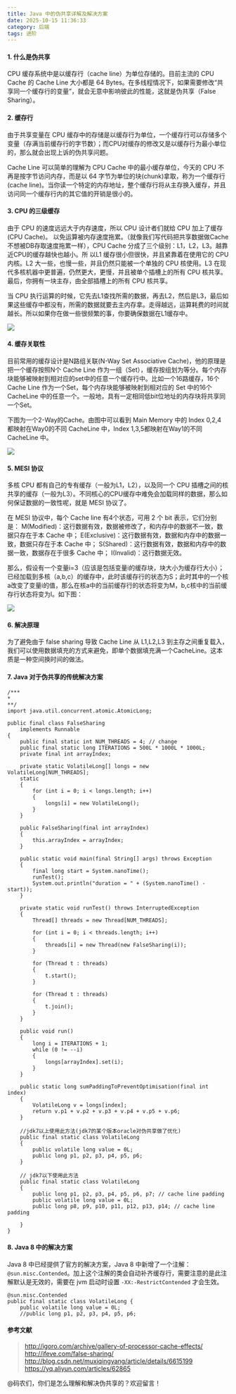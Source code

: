 ```yaml
---
title: Java 中的伪共享详解及解决方案
date: 2025-10-15 11:36:33
category: 后端
tags: 进阶
---
```


#### 1. 什么是伪共享

CPU 缓存系统中是以缓存行（cache line）为单位存储的。目前主流的 CPU Cache 的 Cache Line 大小都是 64 Bytes。在多线程情况下，如果需要修改“共享同一个缓存行的变量”，就会无意中影响彼此的性能，这就是伪共享（False Sharing）。

#### 2. 缓存行

由于共享变量在 CPU 缓存中的存储是以缓存行为单位，一个缓存行可以存储多个变量（存满当前缓存行的字节数）；而CPU对缓存的修改又是以缓存行为最小单位的，那么就会出现上诉的伪共享问题。

Cache Line 可以简单的理解为 CPU Cache 中的最小缓存单位，今天的 CPU 不再是按字节访问内存，而是以 64 字节为单位的块(chunk)拿取，称为一个缓存行(cache line)。当你读一个特定的内存地址，整个缓存行将从主存换入缓存，并且访问同一个缓存行内的其它值的开销是很小的。

#### 3. CPU 的三级缓存

由于 CPU 的速度远远大于内存速度，所以 CPU 设计者们就给 CPU 加上了缓存(CPU Cache)。 以免运算被内存速度拖累。（就像我们写代码把共享数据做Cache不想被DB存取速度拖累一样），CPU Cache 分成了三个级别：L1，L2，L3。越靠近CPU的缓存越快也越小。所 以L1 缓存很小但很快，并且紧靠着在使用它的 CPU 内核。L2 大一些，也慢一些，并且仍然只能被一个单独的 CPU 核使用。L3 在现代多核机器中更普遍，仍然更大，更慢，并且被单个插槽上的所有 CPU 核共享。最后，你拥有一块主存，由全部插槽上的所有 CPU 核共享。

当 CPU 执行运算的时候，它先去L1查找所需的数据，再去L2，然后是L3，最后如果这些缓存中都没有，所需的数据就要去主内存拿。走得越远，运算耗费的时间就越长。所以如果你在做一些很频繁的事，你要确保数据在L1缓存中。

![](http://img.javastack.cn/18-5-31/91078691.jpg)

#### 4. 缓存关联性

目前常用的缓存设计是N路组关联(N-Way Set Associative Cache)，他的原理是把一个缓存按照N个 Cache Line 作为一组（Set），缓存按组划为等分。每个内存块能够被映射到相对应的set中的任意一个缓存行中。比如一个16路缓存，16个 Cache Line 作为一个Set，每个内存块能够被映射到相对应的 Set 中的16个 CacheLine 中的任意一个。一般地，具有一定相同低bit位地址的内存块将共享同一个Set。 

下图为一个2-Way的Cache。由图中可以看到 Main Memory 中的 Index 0,2,4 都映射在Way0的不同 CacheLine 中，Index 1,3,5都映射在Way1的不同 CacheLine 中。

![](http://img.javastack.cn/18-5-31/71458405.jpg)

#### 5. MESI 协议

多核 CPU 都有自己的专有缓存（一般为L1，L2），以及同一个 CPU 插槽之间的核共享的缓存（一般为L3）。不同核心的CPU缓存中难免会加载同样的数据，那么如何保证数据的一致性呢，就是 MESI 协议了。

在 MESI 协议中，每个 Cache line 有4个状态，可用 2 个 bit 表示，它们分别是： 
M(Modified)：这行数据有效，数据被修改了，和内存中的数据不一致，数据只存在于本 Cache 中； 
E(Exclusive)：这行数据有效，数据和内存中的数据一致，数据只存在于本 Cache 中； 
S(Shared)：这行数据有效，数据和内存中的数据一致，数据存在于很多 Cache 中； 
I(Invalid)：这行数据无效。

那么，假设有一个变量i=3（应该是包括变量i的缓存块，块大小为缓存行大小）；已经加载到多核（a,b,c）的缓存中，此时该缓存行的状态为S；此时其中的一个核a改变了变量i的值，那么在核a中的当前缓存行的状态将变为M，b,c核中的当前缓存行状态将变为I。如下图：

![](http://img.javastack.cn/18-5-31/66429246.jpg)

#### 6. 解决原理

为了避免由于 false sharing 导致 Cache Line 从 L1,L2,L3 到主存之间重复载入，我们可以使用数据填充的方式来避免，即单个数据填充满一个CacheLine。这本质是一种空间换时间的做法。

#### 7. Java 对于伪共享的传统解决方案

```
/***
* 
**/
import java.util.concurrent.atomic.AtomicLong;

public final class FalseSharing
    implements Runnable
{
    public final static int NUM_THREADS = 4; // change
    public final static long ITERATIONS = 500L * 1000L * 1000L;
    private final int arrayIndex;

    private static VolatileLong[] longs = new VolatileLong[NUM_THREADS];
    static
    {
        for (int i = 0; i < longs.length; i++)
        {
            longs[i] = new VolatileLong();
        }
    }

    public FalseSharing(final int arrayIndex)
    {
        this.arrayIndex = arrayIndex;
    }

    public static void main(final String[] args) throws Exception
    {
        final long start = System.nanoTime();
        runTest();
        System.out.println("duration = " + (System.nanoTime() - start));
    }

    private static void runTest() throws InterruptedException
    {
        Thread[] threads = new Thread[NUM_THREADS];

        for (int i = 0; i < threads.length; i++)
        {
            threads[i] = new Thread(new FalseSharing(i));
        }

        for (Thread t : threads)
        {
            t.start();
        }

        for (Thread t : threads)
        {
            t.join();
        }
    }

    public void run()
    {
        long i = ITERATIONS + 1;
        while (0 != --i)
        {
            longs[arrayIndex].set(i);
        }
    }

    public static long sumPaddingToPreventOptimisation(final int index)
    {
        VolatileLong v = longs[index];
        return v.p1 + v.p2 + v.p3 + v.p4 + v.p5 + v.p6;
    }

    //jdk7以上使用此方法(jdk7的某个版本oracle对伪共享做了优化)
    public final static class VolatileLong
    {
        public volatile long value = 0L;
        public long p1, p2, p3, p4, p5, p6;
    }

    // jdk7以下使用此方法
    public final static class VolatileLong
    {
        public long p1, p2, p3, p4, p5, p6, p7; // cache line padding
        public volatile long value = 0L;
        public long p8, p9, p10, p11, p12, p13, p14; // cache line padding

    }
}
```


#### 8. Java 8 中的解决方案

Java 8 中已经提供了官方的解决方案，Java 8 中新增了一个注解：`@sun.misc.Contended`。加上这个注解的类会自动补齐缓存行，需要注意的是此注解默认是无效的，需要在 jvm 启动时设置 `-XX:-RestrictContended` 才会生效。


```
@sun.misc.Contended
public final static class VolatileLong {
    public volatile long value = 0L;
    //public long p1, p2, p3, p4, p5, p6;
```


#### 参考文献

> http://igoro.com/archive/gallery-of-processor-cache-effects/
> http://ifeve.com/false-sharing/ 
> http://blog.csdn.net/muxiqingyang/article/details/6615199 
> https://yq.aliyun.com/articles/62865

@码农们，你们是怎么理解和解决伪共享的？欢迎留言！

